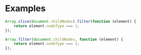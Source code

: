 Examples
===

```javascript
Array.slice(document.childNodes).filter(function (element) {
	return element.nodeType === 1;
});
```

```javascript
Array.filter(document.childNodes, function (element) {
	return element.nodeType === 1;
});
```
